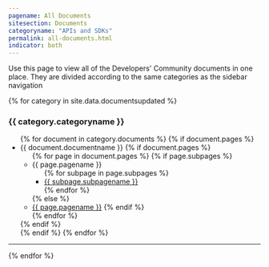 ```yaml
---
pagename: All Documents
sitesection: Documents
categoryname: "APIs and SDKs"
permalink: all-documents.html
indicator: both
---
```


Use this page to view all of the Developers' Community documents in one place. They are divided according to the same categories as the sidebar navigation

<div class="alldocumentscontainer">
  {% for category in site.data.documentsupdated  %}
  <span class="alldocumentscategoryname listheader"><h3>{{ category.categoryname }}</h3>
  <ul class="alldocumentscategory">
    {% for document in category.documents %}
    {% if document.pages %}
    <li class="alldocumentstitle listheader"><span class="alldocumentsdocumentname">{{ document.documentname }}</span>
      {% if document.pages %}
      <ul class="alldocumentspagelist">
        {% for page in document.pages %}
        {% if page.subpages %}
          <li class="alldocumentspage listheader">{{ page.pagename }}
              <ul class="alldocumentssubpageslist">
                {% for subpage in page.subpages %}
                <li class="alldocumentssubpage">
                 <a  onclick="linkclick(event,this)" href="/{{ document.documentname | append: '/' | append: page.pagename | append: '/' |append: subpage.subpagename | slugify }}.html">{{ subpage.subpagename }}</a>
               </li>
                {% endfor %}
               </ul>
               {% else %}
               <li class="alldocumentspage">
                 <a  onclick="linkclick(event, this)"   href="/{{ document.documentname | append: '/' | append: page.pagename | slugify }}.html">{{ page.pagename }}</a>
              {% endif %}
              </li>
            {% endfor %}
           </ul>
          {% endif %}
        </li>
        {% endif %}
      {% endfor %}
    </ul>
  </span>
  <hr class="alldocumentshr">
  {% endfor %}
</div>
